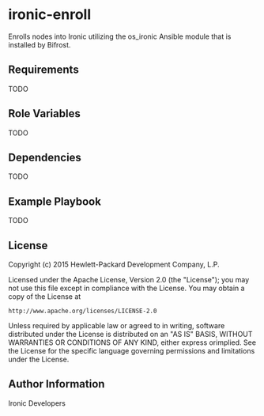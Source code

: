 ironic-enroll
=============

Enrolls nodes into Ironic utilizing the os_ironic Ansible module that is installed by Bifrost.

Requirements
------------

TODO

Role Variables
--------------

TODO

Dependencies
------------

TODO

Example Playbook
----------------

TODO

License
-------

Copyright (c) 2015 Hewlett-Packard Development Company, L.P.

Licensed under the Apache License, Version 2.0 (the "License");
you may not use this file except in compliance with the License.
You may obtain a copy of the License at

    http://www.apache.org/licenses/LICENSE-2.0

Unless required by applicable law or agreed to in writing, software
distributed under the License is distributed on an "AS IS" BASIS,
WITHOUT WARRANTIES OR CONDITIONS OF ANY KIND, either express orimplied.
See the License for the specific language governing permissions and
limitations under the License.

Author Information
------------------

Ironic Developers
